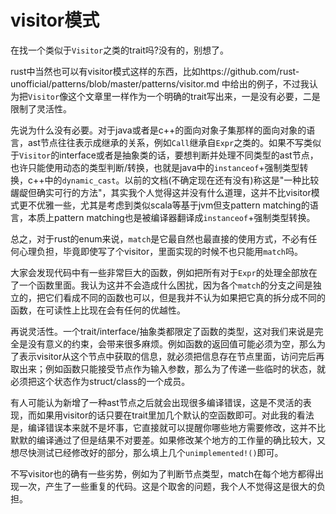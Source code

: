 # visitor模式

在找一个类似于`Visitor`之类的trait吗?没有的，别想了。

rust中当然也可以有visitor模式这样的东西，比如https://github.com/rust-unofficial/patterns/blob/master/patterns/visitor.md 中给出的例子，不过我认为把`Visitor`像这个文章里一样作为一个明确的trait写出来，一是没有必要，二是限制了灵活性。

先说为什么没有必要。对于java或者是c++的面向对象子集那样的面向对象的语言，ast节点往往表示成继承的关系，例如`Call`继承自`Expr`之类的。如果不写类似于`Visitor`的interface或者是抽象类的话，要想判断并处理不同类型的ast节点，也许只能使用动态的类型判断/转换，也就是java中的`instanceof`+强制类型转换，c++中的`dynamic_cast`。以前的文档(不确定现在还有没有)称这是"一种比较龌龊但确实可行的方法"，其实我个人觉得这并没有什么道理，这并不比visitor模式更不优雅一些，尤其是考虑到类似scala等基于jvm但支pattern matching的语言，本质上pattern matching也是被编译器翻译成`instanceof`+强制类型转换。

总之，对于rust的enum来说，`match`是它最自然也最直接的使用方式，不必有任何心理负担，毕竟即使写了个visitor，里面实现的时候不也只能用`match`吗。

大家会发现代码中有一些非常巨大的函数，例如把所有对于`Expr`的处理全部放在了一个函数里面。我认为这并不会造成什么困扰，因为各个`match`的分支之间是独立的，把它们看成不同的函数也可以，但是我并不认为如果把它真的拆分成不同的函数，在可读性上比现在会有任何的优越性。

再说灵活性。一个trait/interface/抽象类都限定了函数的类型，这对我们来说是完全是没有意义的约束，会带来很多麻烦。例如函数的返回值可能必须为空，那么为了表示visitor从这个节点中获取的信息，就必须把信息存在节点里面，访问完后再取出来；例如函数只能接受节点作为输入参数，那么为了传递一些临时的状态，就必须把这个状态作为struct/class的一个成员。

有人可能认为新增了一种ast节点之后就会出现很多编译错误，这是不灵活的表现，而如果用visitor的话只要在trait里加几个默认的空函数即可。对此我的看法是，编译错误本来就不是坏事，它直接就可以提醒你哪些地方需要修改，这并不比默默的编译通过了但是结果不对要差。如果修改某个地方的工作量的确比较大，又想尽快测试已经修改好的部分，那么填上几个`unimplemented!()`即可。

不写visitor也的确有一些劣势，例如为了判断节点类型，match在每个地方都得出现一次，产生了一些重复的代码。这是个取舍的问题，我个人不觉得这是很大的负担。